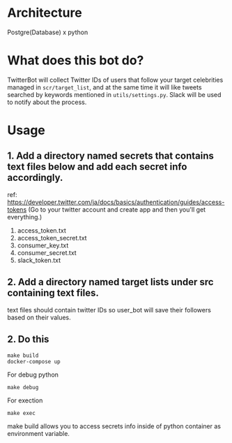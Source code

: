 
# Architecture
Postgre(Database) x python


# What does this bot do?
TwitterBot will collect Twitter IDs of users that follow your target celebrities managed in `scr/target_list`,
and at the same time it will like tweets searched by keywords mentioned in `utils/settings.py`.
Slack will be used to notify about the process.


# Usage

## 1. Add a directory named secrets that contains text files below and add each secret info accordingly.
ref: https://developer.twitter.com/ja/docs/basics/authentication/guides/access-tokens
(Go to your twitter account and create app and then you'll get everything.)

1. access_token.txt
2. access_token_secret.txt
3. consumer_key.txt
4. consumer_secret.txt
5. slack_token.txt


## 2. Add a directory named target lists under src containing text files.
text files should contain twitter IDs so user_bot will save their followers based on their values.


## 2. Do this
```shell script
make build
docker-compose up
```

For debug python
```shell script
make debug
```

For exection
```shell script
make exec
```

make build allows you to access secrets info inside of python container as
environment variable.

